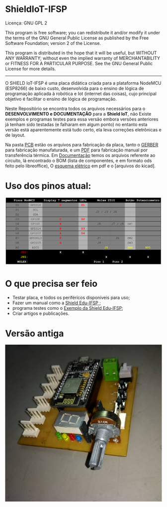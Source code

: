 # ShieldIoT-IFSP

Licença: GNU GPL 2

This program is free software; you can redistribute it and/or
modify it under the terms of the GNU General Public License as
published by the Free Software Foundation; version 2 of the
License.

This program is distributed in the hope that it will be useful,
but WITHOUT ANY WARRANTY; without even the implied warranty of
MERCHANTABILITY or FITNESS FOR A PARTICULAR PURPOSE.  See the
GNU General Public License for more details.

---

O SHIELD IoT-IFSP é uma placa didática criada para a plataforma NodeMCU (ESP8266) de baixo custo, desenvolvida para o ensino de lógica de programação aplicada à robótica e Iot (internet das coisas), cujo principal objetivo é facilitar o ensino de lógica de programação.

Neste Repositório se encontra todos os arquivos necessários para o **DESENVOLVIMENTO e DOCUMENTAÇÃO** para a **Shield IoT**, não Existe exemplos e programas testes para essa versão embora versões anteriores já tenham sido testadas (e falharam em algum ponto) no entanto esta versão está aparentemente está tudo certo, ela leva correções eletrônicas e de layout.

Na pasta [PCB](PCB) estão os arquivos para fabricação da placa, tanto o [GERBER]() para fabricação manufaturada, e um [PDF]() para fabricação manual por transferência térmica. Em [Documentação](doc) temos os arquivos referente ao circuito, lá encontrado o BOM (lista de componentes, e em formato ods feito pelo libreoffice), O [esquema elétrico]() em pdf e o [arquivos do kicad].

# Uso dos pinos atual:
![](Documentação/Pinagens.png)

# O que precisa ser feio
* Testar placa, e todos os periféricos disponíveis para uso;
* Fazer um manual como a [Shield Edu-IFSP ](https://github.com/gerse-ifsp-campus-guarulhos/ShieldEdu-IFSP);
* programa testes como o [Exemplo da Shield Edu-IFSP](https://github.com/gerse-ifsp-campus-guarulhos/ShieldEdu-IFSP/tree/master/Exemplos);
* Criar artigos e publicações.


# Versão antiga
![versão antiga](antiga.jpg)